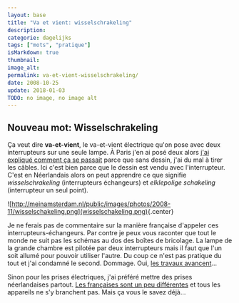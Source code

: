 ```yaml
---
layout: base
title: "Va et vient: wisselschrakeling"
description: 
categorie: dagelijks
tags: ["mots", "pratique"]
isMarkdown: true
thumbnail: 
image_alt: 
permalink: va-et-vient-wisselschrakeling/
date: 2008-10-25
update: 2018-01-03
TODO: no image, no image alt
---
```




## Nouveau mot: Wisselschrakeling

Ça veut dire **va-et-vient**, le va-et-vient électrique qu'on pose avec deux interrupteurs sur une seule lampe. À Paris j'en ai posé deux alors [j'ai expliqué comment ça se passait](http://alix.guillard.fr/67m/post/deux-nouvelles-recrues.html) parce que sans dessin, j'ai du mal à tirer les câbles. Ici c'est bien parce que le dessin est vendu avec l'interrupteur. C'est en Néerlandais alors on peut apprendre ce que signifie *wisselschrakeling* (interrupteurs échangeurs) et *elklepolige schakeling* (interrupteur un seul point).

![http://meinamsterdam.nl/public/images/photos/2008-11/wisselschakeling.png](wisselschakeling.png)<!-- TODO: Add image alt -->{.center}

Je ne ferais pas de commentaire sur la manière française d'appeler ces interrupteurs-échangeurs. Par contre je peux vous raconter que tout le monde ne suit pas les schémas au dos des boîtes de bricolage. La lampe de la grande chambre est pilotée par deux interrupteurs mais il faut que l'un soit allumé pour pouvoir utiliser l'autre. Du coup ce n'est pas pratique du tout et j'ai condamné le second. Dommage. Oui, [les travaux avancent](/des-travaux-finissent-pas)…

Sinon pour les prises électriques, j'ai préféré mettre des prises néerlandaises partout. [Les françaises sont un peu différentes](/prises-electriques-hollande) et tous les appareils ne s'y branchent pas. Mais ça vous le savez déjà…
